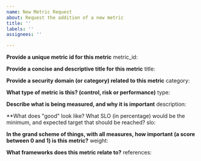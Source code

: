 ```yaml
---
name: New Metric Request
about: Request the addition of a new metric
title: ''
labels: ''
assignees: ''

---
```


**Provide a unique metric id for this metric**
metric_id: 

**Provide a concise and descriptive title for this metric**
title: 

**Provide a security domain (or category) related to this metric**
category: 

**What type of metric is this?  (control, risk or performance)**
type: 

**Describe what is being measured, and why it is important**
description: 

**What does "good" look like?  What SLO (in percentage) would be the minimum, and expected target that should be reached?
slo:

**In the grand scheme of things, with all measures, how important (a score between 0 and 1) is this metric?**
weight: 

**What frameworks does this metric relate to?**
references:
